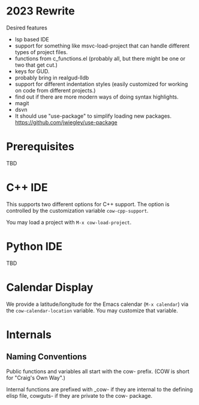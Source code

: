 # 2023 Rewrite

Desired features
- lsp based IDE
- support for something like msvc-load-project that can handle different types of project files.
- functions from c_functions.el (probably all, but there might be one or two that get cut.)
- keys for GUD.
- probably bring in realgud-lldb
- support for different indentation styles (easily customized for working on code from different projects.)
- find out if there are more modern ways of doing syntax highlights.
- magit
- dsvn
- It should use "use-package" to simplify loading new packages. https://github.com/jwiegley/use-package

# Prerequisites
TBD

# C++ IDE

This supports two different options for C++ support.  The option is
controlled by the customization variable `cow-cpp-support`.

You may load a project with `M-x cow-load-project`.

# Python IDE 
TBD 

# Calendar Display 

We provide a latitude/longitude for the Emacs calendar (`M-x
calendar`) via the `cow-calendar-location` variable.  You may
customize that variable.

# Internals 

## Naming Conventions
 
Public functions and variables all start with the cow- prefix.  (COW
is short for "Craig's Own Way".)

Internal functions are prefixed with _cow- if they are internal to
the defining elisp file, cowguts- if they are private to the cow-
package.

